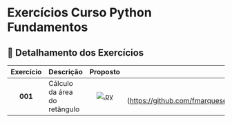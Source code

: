 # Exercícios Curso Python Fundamentos 

## 📂 **Detalhamento dos Exercícios**

| Exercício | Descrição | Proposto | Resolvido |
|:-----------:|:-----------|:------------:|:---------------:|
| **001** | Cálculo da área do retângulo | [![.py](http://www.fmarques.eti.br/ico/file-type-python.png ".py")](https://github.com/fmarqueseti/Educ360CodeLab/blob/main/py/exerc001.py) | [📝](http://www.fmarques.eti.br/ico/file-type-js.jpg ".js")](https://github.com/fmarqueseti/Educ360CodeLab/blob/main/js/exerc001.js) |

